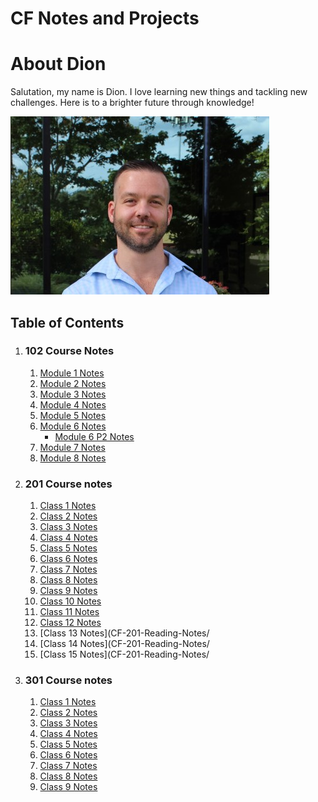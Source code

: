 # CF Notes and Projects

# About Dion

Salutation, my name is Dion. I love learning new things and tackling new challenges. Here is to a brighter future through knowledge! 

![Me](PNGs/Dion.png)

## Table of Contents


1. ### 102 Course Notes
    1. [Module 1 Notes](CF-102-Reading-Notes/Module1Notes.md) 
    1. [Module 2 Notes](CF-102-Reading-Notes/Module-2-Notes.md)
    1. [Module 3 Notes](CF-102-Reading-Notes/Module-3-Notes.md)
    1. [Module 4 Notes](CF-102-Reading-Notes/Module-4-Notes.md)
    1. [Module 5 Notes](CF-102-Reading-Notes/Module-5-Notes.md)
    1. [Module 6 Notes](CF-102-Reading-Notes/Module-6-Notes.md)
         - [Module 6 P2 Notes](class-6-how-Computer-Work.md)
    1. [Module 7 Notes](CF-102-Reading-Notes/Module-7-Notes.md)
    1. [Module 8 Notes](CF-102-Reading-Notes/Module-8-Notes.md)

1. ### 201 Course notes
    1. [Class 1 Notes](CF-201-Reading-Notes/class-01.md)
    1. [Class 2 Notes](CF-201-Reading-Notes/class-02.md)
    1. [Class 3 Notes](CF-201-Reading-Notes/class-3.md)
    1. [Class 4 Notes](CF-201-Reading-Notes/class-4.md)
    1. [Class 5 Notes](CF-201-Reading-Notes/class-5.md)
    1. [Class 6 Notes](CF-201-Reading-Notes/class-6.md)
    1. [Class 7 Notes](CF-201-Reading-Notes/class-7.md)
    1. [Class 8 Notes](CF-201-Reading-Notes/class-8.md)
    1. [Class 9 Notes](CF-201-Reading-Notes/class-9.md)
    1. [Class 10 Notes](CF-201-Reading-Notes/class-10.md)
    1. [Class 11 Notes](CF-201-Reading-Notes/class-11.md)
    1. [Class 12 Notes](CF-201-Reading-Notes/class-12.md)
    1. [Class 13 Notes](CF-201-Reading-Notes/
    1. [Class 14 Notes](CF-201-Reading-Notes/
    1. [Class 15 Notes](CF-201-Reading-Notes/

1. ### 301 Course notes
    1. [Class 1 Notes](CF-301-Reading-Notes/class-1.md)
    1. [Class 2 Notes](CF-301-Reading-Notes/class-2.md)
    1. [Class 3 Notes](CF-301-Reading-Notes/class-3.md)
    1. [Class 4 Notes](CF-301-Reading-Notes/class-4.md)
    1. [Class 5 Notes](CF-301-Reading-Notes/class-5.md)
    1. [Class 6 Notes](CF-301-Reading-Notes/class-6.md)
    1. [Class 7 Notes](CF-301-Reading-Notes/class-7.md)
    1. [Class 8 Notes](CF-301-Reading-Notes/class-8.md)
    1. [Class 9 Notes](CF-301-Reading-Notes/class-9.md)
  
